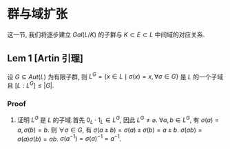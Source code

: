 # 群与域扩张

这一节, 我们将逐步建立 $Gal(L/K)$ 的子群与 $K\subset E\subset L$ 中间域的对应关系.

## Lem 1 [Artin 引理]

设 $G\subseteq Aut(L)$ 为有限子群, 则 $L^G=\left\{x\in L\mid \sigma(x)=x,\forall\sigma\in G\right\}$ 是 $L$ 的一个子域且 $[L:L^G]\leqslant |G|$.

### Proof

1. 证明 $L^G$ 是 $L$ 的子域.首先 $0_L\cdot 1_L\in L^G$, 因此 $L^G\neq\varnothing$. $\forall a,b\in L^G$, 有 $\sigma(a)=a,\sigma(b)=b$. 则 $\forall\sigma\in G$, 有 $\sigma(a\pm b)=\sigma(a)\pm\sigma(b)=a\pm b$. $\sigma(ab)=\sigma(a)\sigma(b)=ab$. $\sigma(a^{-1})=\sigma(a)^{-1}=a^{-1}$.